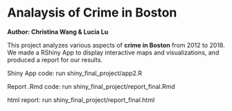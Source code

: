 # Analaysis of Crime in Boston

**Author: Christina Wang & Lucia Lu**


This project analyzes various aspects of **crime in Boston** from 2012 to 2018. We made a RShiny App to display interactive maps and visualizations, and produced a report for our results. 


Shiny App code: run shiny_final_project/app2.R

Report .Rmd code: run shiny_final_project/report_final.Rmd

html report: run shiny_final_project/report_final.html


